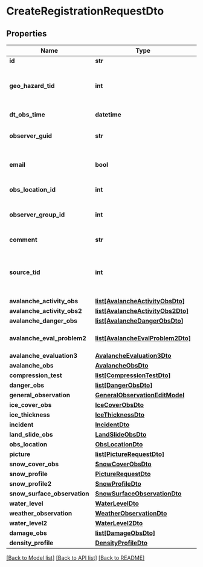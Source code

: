 # CreateRegistrationRequestDto

## Properties
Name | Type | Description | Notes
------------ | ------------- | ------------- | -------------
**id** | **str** |  | 
**geo_hazard_tid** | **int** | Sett naturfare. Tabellen brukes av alle naturfarer (snø, jord, vann, is). The GeoHazardKD unique identifier | 
**dt_obs_time** | **datetime** | Tiden da observasjonen ble gjort. | 
**observer_guid** | **str** | Unik ID for observatører (brukere). Denne lages av regObs systemet. | 
**email** | **bool** | Wether or not a confirmation email should be sent to user for this registration. | [optional] 
**obs_location_id** | **int** | Unik ID på ulike observasjonssteder. | [optional] 
**observer_group_id** | **int** | Hvis en bruker registrerer en observasjon på vegne av en gruppe legges det til her. | [optional] 
**comment** | **str** | Kommentarfelt brukt av systemet. | [optional] 
**source_tid** | **int** | Kildereferanse på en registrering. F.eks. har brukeren sette dette selv eller er det referert til fra nyheter. The SourceKD unique identifier | [optional] 
**avalanche_activity_obs** | [**list[AvalancheActivityObsDto]**](AvalancheActivityObsDto.md) | Tabell for skredaktivitet. | [optional] 
**avalanche_activity_obs2** | [**list[AvalancheActivityObs2Dto]**](AvalancheActivityObs2Dto.md) |  | [optional] 
**avalanche_danger_obs** | [**list[AvalancheDangerObsDto]**](AvalancheDangerObsDto.md) |  | [optional] 
**avalanche_eval_problem2** | [**list[AvalancheEvalProblem2Dto]**](AvalancheEvalProblem2Dto.md) | Tabell for skredproblemet. Denne har vært under skredfarevurderingsskjema. | [optional] 
**avalanche_evaluation3** | [**AvalancheEvaluation3Dto**](AvalancheEvaluation3Dto.md) |  | [optional] 
**avalanche_obs** | [**AvalancheObsDto**](AvalancheObsDto.md) |  | [optional] 
**compression_test** | [**list[CompressionTestDto]**](CompressionTestDto.md) |  | [optional] 
**danger_obs** | [**list[DangerObsDto]**](DangerObsDto.md) |  | [optional] 
**general_observation** | [**GeneralObservationEditModel**](GeneralObservationEditModel.md) |  | [optional] 
**ice_cover_obs** | [**IceCoverObsDto**](IceCoverObsDto.md) |  | [optional] 
**ice_thickness** | [**IceThicknessDto**](IceThicknessDto.md) |  | [optional] 
**incident** | [**IncidentDto**](IncidentDto.md) |  | [optional] 
**land_slide_obs** | [**LandSlideObsDto**](LandSlideObsDto.md) |  | [optional] 
**obs_location** | [**ObsLocationDto**](ObsLocationDto.md) |  | [optional] 
**picture** | [**list[PictureRequestDto]**](PictureRequestDto.md) | Tabell for bilder. | [optional] 
**snow_cover_obs** | [**SnowCoverObsDto**](SnowCoverObsDto.md) |  | [optional] 
**snow_profile** | [**PictureRequestDto**](PictureRequestDto.md) |  | [optional] 
**snow_profile2** | [**SnowProfileDto**](SnowProfileDto.md) |  | [optional] 
**snow_surface_observation** | [**SnowSurfaceObservationDto**](SnowSurfaceObservationDto.md) |  | [optional] 
**water_level** | [**WaterLevelDto**](WaterLevelDto.md) |  | [optional] 
**weather_observation** | [**WeatherObservationDto**](WeatherObservationDto.md) |  | [optional] 
**water_level2** | [**WaterLevel2Dto**](WaterLevel2Dto.md) |  | [optional] 
**damage_obs** | [**list[DamageObsDto]**](DamageObsDto.md) |  | [optional] 
**density_profile** | [**DensityProfileDto**](DensityProfileDto.md) |  | [optional] 

[[Back to Model list]](../README.md#documentation-for-models) [[Back to API list]](../README.md#documentation-for-api-endpoints) [[Back to README]](../README.md)

